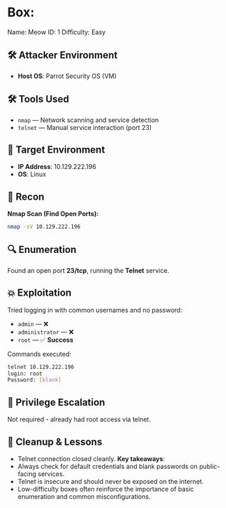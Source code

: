 # Box: 
Name: Meow
ID: 1
Difficulty: Easy

## 🛠️ Attacker Environment
- **Host OS**: Parrot Security OS (VM)

## 🛠️ Tools Used
  - `nmap` — Network scanning and service detection
  - `telnet` — Manual service interaction (port 23)

## 🎯 Target Environment
- **IP Address**: 10.129.222.196 
- **OS**: Linux

## 🧠 Recon
**Nmap Scan (Find Open Ports):**
```bash
nmap -sV 10.129.222.196
```
## 🔍 Enumeration
Found an open port **23/tcp**, running the **Telnet** service.

## 💥 Exploitation
Tried logging in with common usernames and no password:
- `admin` — ❌
- `administrator` — ❌
- `root` — ✅ **Success**

Commands executed:
```bash
telnet 10.129.222.196
login: root
Password: [blank]
```

## 🔐 Privilege Escalation
Not required - already had root access via telnet.

## 🧼 Cleanup & Lessons
- Telnet connection closed cleanly.
 **Key takeaways**:
- Always check for default credentials and blank passwords on public-facing services.
- Telnet is insecure and should never be exposed on the internet.
- Low-difficulty boxes often reinforce the importance of basic enumeration and common misconfigurations.
